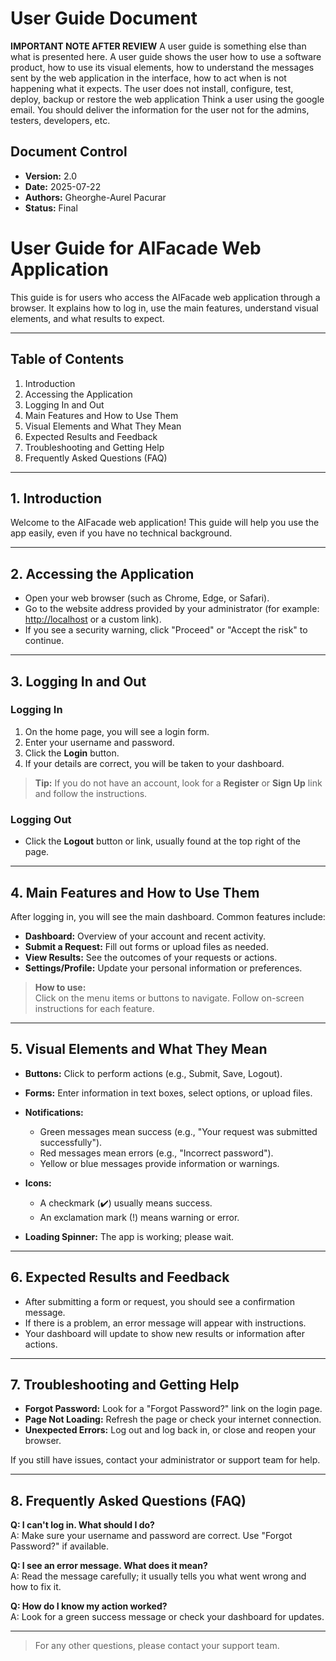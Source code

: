 # User Guide Document
**IMPORTANT NOTE AFTER REVIEW** A user guide is something else than what is presented here. A user guide shows the user how to use a software product, how to use its visual elements, how to understand the messages sent by the web application in the interface, how to act when is not happening what it expects. The user does not install, configure, test, deploy, backup or restore the web application Think a user using the google email. You should deliver the information for the user not for the admins, testers, developers, etc. 

## Document Control

- **Version:** 2.0
- **Date:** 2025-07-22
- **Authors:** Gheorghe-Aurel Pacurar
- **Status:** Final

# User Guide for AIFacade Web Application

This guide is for users who access the AIFacade web application through a browser. It explains how to log in, use the main features, understand visual elements, and what results to expect.

---

## Table of Contents

1. Introduction
2. Accessing the Application
3. Logging In and Out
4. Main Features and How to Use Them
5. Visual Elements and What They Mean
6. Expected Results and Feedback
7. Troubleshooting and Getting Help
8. Frequently Asked Questions (FAQ)

---

## 1. Introduction

Welcome to the AIFacade web application! This guide will help you use the app easily, even if you have no technical background.

---

## 2. Accessing the Application

- Open your web browser (such as Chrome, Edge, or Safari).
- Go to the website address provided by your administrator (for example: [http://localhost](http://localhost) or a custom link).
- If you see a security warning, click "Proceed" or "Accept the risk" to continue.

---

## 3. Logging In and Out

### Logging In

1. On the home page, you will see a login form.
2. Enter your username and password.
3. Click the **Login** button.
4. If your details are correct, you will be taken to your dashboard.

> **Tip:** If you do not have an account, look for a **Register** or **Sign Up** link and follow the instructions.

### Logging Out

- Click the **Logout** button or link, usually found at the top right of the page.

---

## 4. Main Features and How to Use Them

After logging in, you will see the main dashboard. Common features include:

- **Dashboard:** Overview of your account and recent activity.
- **Submit a Request:** Fill out forms or upload files as needed.
- **View Results:** See the outcomes of your requests or actions.
- **Settings/Profile:** Update your personal information or preferences.

> **How to use:**  
> Click on the menu items or buttons to navigate. Follow on-screen instructions for each feature.

---

## 5. Visual Elements and What They Mean

- **Buttons:** Click to perform actions (e.g., Submit, Save, Logout).
- **Forms:** Enter information in text boxes, select options, or upload files.
- **Notifications:**  
  - Green messages mean success (e.g., "Your request was submitted successfully").
  - Red messages mean errors (e.g., "Incorrect password").
  - Yellow or blue messages provide information or warnings.

- **Icons:**  
  - A checkmark (✔️) usually means success.
  - An exclamation mark (!) means warning or error.

- **Loading Spinner:** The app is working; please wait.

---

## 6. Expected Results and Feedback

- After submitting a form or request, you should see a confirmation message.
- If there is a problem, an error message will appear with instructions.
- Your dashboard will update to show new results or information after actions.

---

## 7. Troubleshooting and Getting Help

- **Forgot Password:** Look for a "Forgot Password?" link on the login page.
- **Page Not Loading:** Refresh the page or check your internet connection.
- **Unexpected Errors:** Log out and log back in, or close and reopen your browser.

If you still have issues, contact your administrator or support team for help.

---

## 8. Frequently Asked Questions (FAQ)

**Q: I can't log in. What should I do?**  
A: Make sure your username and password are correct. Use "Forgot Password?" if available.

**Q: I see an error message. What does it mean?**  
A: Read the message carefully; it usually tells you what went wrong and how to fix it.

**Q: How do I know my action worked?**  
A: Look for a green success message or check your dashboard for updates.

---

> For any other questions, please contact your support team.


